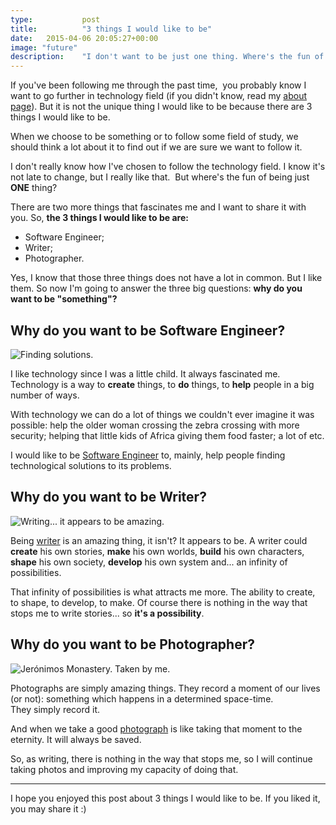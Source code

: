 ```yaml
---
type:           post
title:          "3 things I would like to be"
date:	2015-04-06 20:05:27+00:00
image: "future"
description:    "I don't want to be just one thing. Where's the fun of being just one thing? There are 3 things I would like to be and there is nothing in the way."
---
```


If you've been following me through the past time,  you probably know I want to go further in technology field (if you didn't know, read my [about page](https://henriquedias.com/about/)). But it is not the unique thing I would like to be because there are 3 things I would like to be.

When we choose to be something or to follow some field of study, we should think a lot about it to find out if we are sure we want to follow it.

I don't really know how I've chosen to follow the technology field. I know it's not late to change, but I really like that.  But where's the fun of being just **ONE** thing?

There are two more things that fascinates me and I want to share it with you. So, **the 3 things I would like to be are:**

* Software Engineer;
* Writer;
* Photographer.

Yes, I know that those three things does not have a lot in common. But I like them. So now I'm going to answer the three big questions: **why do you want to be "something"?**

## Why do you want to be Software Engineer?

![Finding solutions.](/images/technology-solutions.jpg)

I like technology since I was a little child. It always fascinated me. Technology is a way to **create** things, to **do** things, to **help** people in a big number of ways.

With technology we can do a lot of things we couldn't ever imagine it was possible: help the older woman crossing the zebra crossing with more security; helping that little kids of Africa giving them food faster; a lot of etc.

I would like to be [Software Engineer](https://en.wikipedia.org/wiki/Software_engineer) to, mainly, help people finding technological solutions to its problems.

## Why do you want to be Writer?

![Writing... it appears to be amazing.](/images/writing.jpg)

Being [writer](https://en.wikipedia.org/wiki/Writer) is an amazing thing, it isn't? It appears to be. A writer could **create** his own stories, **make** his own worlds, **build** his own characters, **shape** his own society, **develop** his own system and... an infinity of possibilities.

That infinity of possibilities is what attracts me more. The ability to create, to shape, to develop, to make. Of course there is nothing in the way that stops me to write stories... so **it's a possibility**.

## Why do you want to be Photographer?

![Jerónimos Monastery. Taken by me.](/images/mosteiro_jeronimos.jpg)

Photographs are simply amazing things. They record a moment of our lives (or not): something which happens in a determined space-time. They simply record it.

And when we take a good [photograph](https://en.wikipedia.org/wiki/Photographer) is like taking that moment to the eternity. It will always be saved.

So, as writing, there is nothing in the way that stops me, so I will continue taking photos and improving my capacity of doing that.

* * *

I hope you enjoyed this post about 3 things I would like to be. If you liked it, you may share it :)
